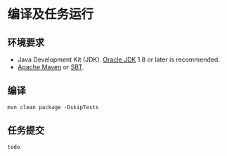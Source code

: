 # 编译及任务运行

## 环境要求

* Java Development Kit (JDK). [Oracle JDK](https://www.oracle.com/technetwork/java/javase/downloads/index.html) 1.8 or later is recommended.
* [Apache Maven](https://maven.apache.org/) or [SBT](https://www.scala-sbt.org).

## 编译

```shell
mvn clean package -DskipTests
```

## 任务提交
```shell
todo
```